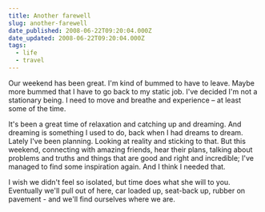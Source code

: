 ```yaml
---
title: Another farewell
slug: another-farewell
date_published: 2008-06-22T09:20:04.000Z
date_updated: 2008-06-22T09:20:04.000Z
tags:
  - life
  - travel
---
```


Our weekend has been great. I'm kind of bummed to have to leave. Maybe more bummed that I have to go back to my static job. I've decided I'm not a stationary being. I need to move and breathe and experience – at least some of the time.

It's been a great time of relaxation and catching up and dreaming. And dreaming is something I used to do, back when I had dreams to dream. Lately I've been planning. Looking at reality and sticking to that. But this weekend, connecting with amazing friends, hear their plans, talking about problems and truths and things that are good and right and incredible; I've managed to find some inspiration again. And I think I needed that.

I wish we didn't feel so isolated, but time does what she will to you. Eventually we'll pull out of here, car loaded up, seat-back up, rubber on pavement - and we'll find ourselves where we are.
